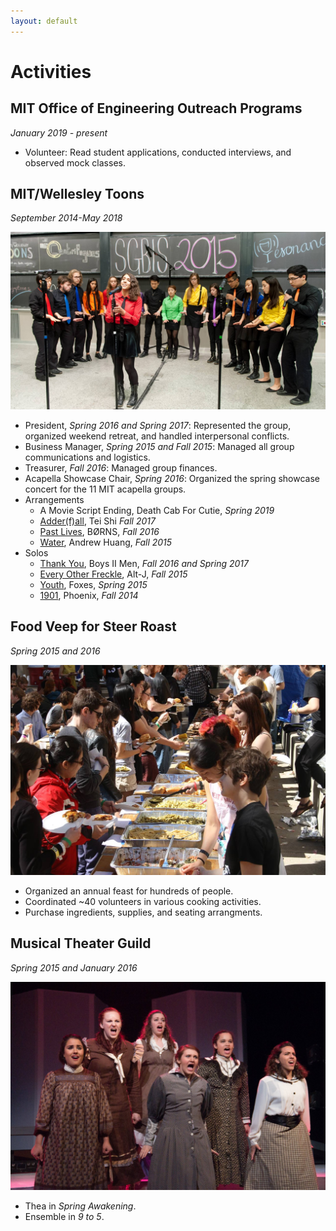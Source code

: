 ```yaml
---
layout: default
---
```


# Activities

## MIT Office of Engineering Outreach Programs
_January 2019 - present_

- Volunteer: Read student applications, conducted interviews, and observed mock classes.

## MIT/Wellesley Toons
_September 2014-May 2018_

![](Toons.jpg)

- President, _Spring 2016 and Spring 2017_: Represented the group, organized weekend retreat, and handled interpersonal conflicts.
- Business Manager, _Spring 2015 and Fall 2015_: Managed all group communications and logistics.
- Treasurer, _Fall 2016_: Managed group finances.
- Acapella Showcase Chair, _Spring 2016_: Organized the spring showcase concert for the 11 MIT acapella groups.
- Arrangements
	- A Movie Script Ending, Death Cab For Cutie, _Spring 2019_
	- [Adder(f)all](https://www.youtube.com/watch?v=Qvf9PNrvMBE), Tei Shi _Fall 2017_
	- [Past Lives](https://www.youtube.com/watch?v=2XEimrSmRg8), BØRNS, _Fall 2016_
	- [Water](https://www.youtube.com/watch?v=Q3RcMiOQvb4), Andrew Huang, _Fall 2015_
- Solos
	- [Thank You](https://www.youtube.com/watch?v=yo0ktCrOnkI), Boys II Men, _Fall 2016 and Spring 2017_
	- [Every Other Freckle](https://www.youtube.com/watch?v=T6Z0CusBCJo), Alt-J, _Fall 2015_
	- [Youth](https://www.youtube.com/watch?v=ygK55l38RIg), Foxes, _Spring 2015_
	- [1901](https://www.youtube.com/watch?v=hReplcibZoU), Phoenix, _Fall 2014_

## Food Veep for Steer Roast
_Spring 2015 and 2016_

![](SteerRoast.jpg)

* Organized an annual feast for hundreds of people.
* Coordinated ~40 volunteers in various cooking activities.
* Purchase ingredients, supplies, and seating arrangments.


## Musical Theater Guild
_Spring 2015 and January 2016_

![](SpringAwakening.jpg)
* Thea in _Spring Awakening_.
* Ensemble in _9 to 5_.
